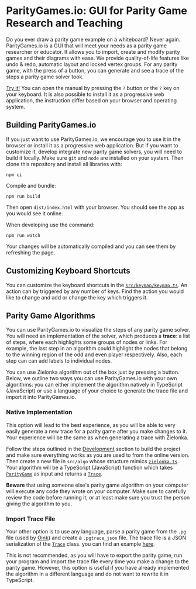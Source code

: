 # ParityGames.io: GUI for Parity Game Research and Teaching
Do you ever draw a parity game example on a whiteboard? Never again. ParityGames.io is a GUI that will meet your needs as a parity game researcher or educator. It allows you to import, create and modify parity games and their diagrams with ease. We provide quality-of-life features like undo & redo, automatic layout and locked vertex groups. For any parity game, with the press of a button, you can generate and see a trace of the steps a parity game solver took.

[Try it!](https://mikivanousek.github.io/parity-games/) You can open the manual by pressing the `?` button or the `?` key on your keyboard. It is also possible to install it as a progressive web application, the instruction differ based on your browser and operating system.

## Building ParityGames.io
If you just want to use ParityGames.io, we encourage you to use it in the browser or install it as a progressive web application. But if you want to customize it, develop integrate new parity game solvers, you will need to build it locally. Make sure `git` and `node` are installed on your system. Then clone this repository and install all libraries with:
```
npm ci
```

Compile and bundle:
```
npm run build
```

Then open `dist/index.html` with your browser. You should see the app as you would see it online.

When developing use the command:

```
npm run watch
```
Your changes will be automatically compiled and you can see them by refreshing the page.

## Customizing Keyboard Shortcuts
You can customize the keyboard shortcuts in the [`src/keymap/keymap.ts`](src/keymap/keymap.ts). An action can by triggered by any number of keys. Find the action you would like to change and add or change the key which triggers it.

## Parity Game Algorithms
You can use ParityGames.io to visualize the steps of any parity game solver. You will need an implementation of the solver, which produces a **trace**: a list of steps, where each highlights some groups of nodes or links. For example, the last step in an algorithm could highlight the nodes that belong to the winning region of the odd and even player respectively. Also, each step can can add labels to individual nodes.

You can use Zielonka algorithm out of the box just by pressing a button. Below, we outline two ways you can use ParityGames.io with your own algorithms: you can either implement the algorithm natively in TypeScript (JavaScript) or use a language of your choice to generate the trace file and import it into ParityGames.io.

### Native Implementation
This option will lead to the best experience, as you will be able to very easily generate a new trace for a parity game after you make changes to it. Your experience will be the same as when generating a trace with Zielonka. 

Follow the steps outlined in the [Development](#development) section to build the project and make sure everything works as you are used to from the online version. Then create a new file in `src/algo` whose structure mimics [`zielonka.ts`](TODO). Your algorithm will be a TypeScript (JavaScript) function which takes [`ParityGame`](src/board/ParityGame.ts) as input and returns a [`Trace`](src/board/Trace.ts). 

**Beware** that using someone else's parity game algorithm on your computer will execute any code they wrote on your computer. Make sure to carefully review the code before running it, or at least make sure you trust the person giving the algorithm to you.

### Import Trace File
Your other option is to use any language, parse a parity game from the `.pg` file (used by [Oink](https://github.com/trolando/oink)) and create a `.pgtrace_json` file. The trace file is a JSON serialization of the [`Trace`](src/board/Trace.ts) class. you can find an example [here](test/Trace.test.ts).

This is not recommended, as you will have to export the parity game, run your program and import the trace file every time you make a change to the parity game. However, this option is useful if you have already implemented the algorithm in a different language and do not want to rewrite it in TypeScript.
